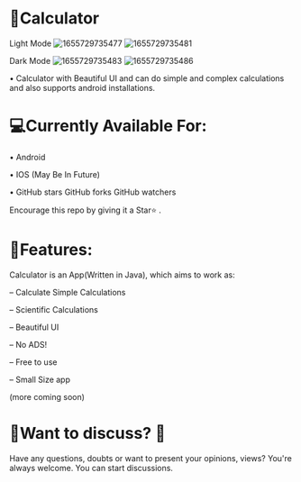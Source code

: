 # 📲Calculator

Light Mode
![1655729735477](https://user-images.githubusercontent.com/76106639/174606737-ba022578-2c88-4768-a5f9-e483775b922c.jpg)
![1655729735481](https://user-images.githubusercontent.com/76106639/174606826-745dda9b-ca3e-4e56-9b7a-a78329a6fa58.jpg)

Dark Mode
![1655729735483](https://user-images.githubusercontent.com/76106639/174606890-90803ffb-dac8-4049-b196-e6f457b25df0.jpg)
![1655729735486](https://user-images.githubusercontent.com/76106639/174606949-9b7fd765-b9b6-4e60-b48f-8ba394586120.jpg)


• Calculator with Beautiful UI and can do simple and complex calculations and also supports android installations.

# 💻Currently Available For:

• Android 

• IOS (May Be In Future)

• GitHub stars GitHub forks GitHub watchers


Encourage this repo by giving it a Star⭐ .

# 🎁Features:

Calculator is an App(Written in Java), which aims to work as:

– Calculate Simple Calculations 

– Scientific Calculations

– Beautiful UI

– No ADS!

– Free to use

– Small Size app

(more coming soon)

# 💬Want to discuss? 💬
Have any questions, doubts or want to present your opinions, views? You're always welcome. You can start discussions.
